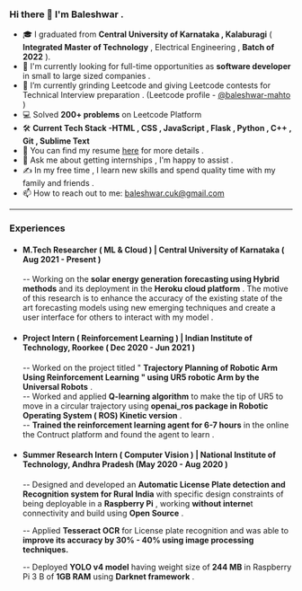 ### Hi there 👋 I'm Baleshwar .


- 🎓 I graduated from **Central University of Karnataka , Kalaburagi** ( **Integrated Master of Technology** , Electrical Engineering , **Batch of 2022** ).
- 🔭 I'm currently looking for full-time opportunities as **software developer** in small to large sized companies .
- 🌱 I’m currently grinding Leetcode and giving Leetcode contests  for Technical Interview preparation . (Leetcode profile - [@baleshwar-mahto](https://leetcode.com/baleshwar-mahto/ ) )
- 💻 Solved **200+ problems** on Leetcode Platform
- 🛠 **Current Tech Stack -HTML , CSS , JavaScript , Flask , Python , C++ , Git , Sublime Text**
- 📄 You can find my resume [here](https://drive.google.com/file/d/1jm4S6pgY5h30857tRRsmkCUr0ocPpo3j/view ) for more details .
- 💬 Ask me about getting internships , I'm happy to assist .
- ✍️ In my free time , I learn new skills and spend quality time with my family and friends .
- 📫 How to reach out to me: baleshwar.cuk@gmail.com


---
### Experiences
- #### M.Tech Researcher ( ML & Cloud ) | Central University of Karnataka ( Aug 2021 - Present ) <br>
    -- Working on the **solar energy generation forecasting using Hybrid methods** and its deployment in the **Heroku cloud platform** . The motive of this research is to enhance the accuracy of the existing state of the art forecasting models using new emerging techniques and create a user interface for others to interact with my model .
    
- #### Project Intern ( Reinforcement Learning ) | Indian Institute of Technology, Roorkee ( Dec 2020 - Jun 2021 ) <br>
    -- Worked on the project titled " **Trajectory Planning of Robotic Arm Using Reinforcement Learning " using UR5 robotic Arm by the Universal Robots** .<br>
    -- Worked and applied **Q-learning algorithm** to make the tip of UR5 to move in a circular trajectory using **openai_ros package in Robotic Operating System ( ROS) Kinetic version** .<br>
    -- **Trained the reinforcement learning agent for 6-7 hours** in the online the Contruct platform and found the agent to learn .<br>

- #### Summer Research Intern ( Computer Vision ) | National Institute of Technology, Andhra Pradesh (May 2020 - Aug 2020 ) <br>
    -- Designed and developed an **Automatic License Plate detection and Recognition system for Rural India** with specific design constraints of being deployable in a **Raspberry Pi** , working **without interne**t connectivity and build using **Open Source** . <br>

    -- Applied **Tesseract OCR** for License plate recognition and was able to **improve its accuracy by 30% - 40% using image processing techniques.** <br>

    -- Deployed **YOLO v4 model** having weight size of **244 MB** in Raspberry Pi 3 B of **1GB RAM** using **Darknet framework** . <br>



